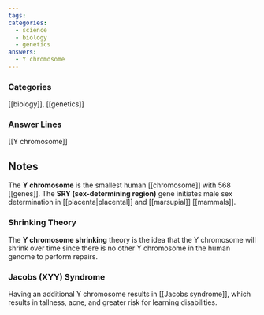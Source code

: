 ```yaml
---
tags:
categories:
  - science
  - biology
  - genetics
answers:
  - Y chromosome
---
```

### Categories
[[biology]], [[genetics]]

### Answer Lines
[[Y chromosome]]
## Notes
The **Y chromosome** is the smallest human [[chromosome]] with 568 [[genes]]. The **SRY (sex-determining region)** gene initiates male sex determination in [[placenta|placental]] and [[marsupial]] [[mammals]].
### Shrinking Theory
The **Y chromosome shrinking** theory is the idea that the Y chromosome will shrink over time since there is no other Y chromosome in the human genome to perform repairs.
### Jacobs (XYY) Syndrome
Having an additional Y chromosome results in [[Jacobs syndrome]], which results in tallness, acne, and greater risk for learning disabilities.